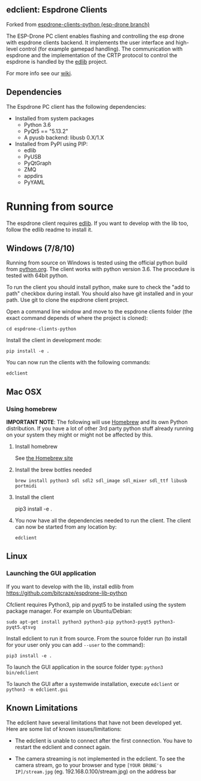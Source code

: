 ## edclient: Espdrone Clients

Forked from [espdrone-clients-python (esp-drone branch)](https://github.com/leeebo/espdrone-clients-python/tree/esp-drone)

The ESP-Drone PC client enables flashing and controlling the esp drone with espdrone clients backend.
It implements the user interface and high-level control (for example gamepad handling).
The communication with espdrone and the implementation of the CRTP protocol to control the espdrone is handled by the [edlib](https://github.com/NelsenEW/espdrone-lib-python) project.

For more info see our [wiki](http://wiki.bitcraze.se/ "Bitcraze Wiki").

## Dependencies

The Espdrone PC client has the following dependencies:

* Installed from system packages
  * Python 3.6
  * PyQt5 == "5.13.2"
  * A pyusb backend: libusb 0.X/1.X
* Installed from PyPI using PIP:
  * edlib
  * PyUSB
  * PyQtGraph
  * ZMQ
  * appdirs
  * PyYAML

# Running from source

The espdrone client requires [edlib](https://github.com/NelsenEW/espdrone-lib-python/).
If you want to develop with the lib too, follow the edlib readme to install it.

## Windows (7/8/10)

Running from source on Windows is tested using the official python build from [python.org](https://python.org). The client works with python version 3.6. The procedure is tested with 64bit python.

To run the client you should install python, make sure to check the "add to path" checkbox during install. You should also have git installed and in your path. Use git to clone the espdrone client project.

Open a command line window and move to the espdrone clients folder (the exact command depends of where the project is cloned):
```
cd espdrone-clients-python
```

Install the client in development mode:
```
pip install -e .
```

You can now run the clients with the following commands:
```
edclient
```

## Mac OSX

### Using homebrew
**IMPORTANT NOTE**: The following will use
[Homebrew](http://brew.sh/) and its own Python distribution. If
you have a lot of other 3rd party python stuff already running on your system
they might or might not be affected by this.

1. Install homebrew

    See [the Homebrew site](https://brew.sh/)

1. Install the brew bottles needed
    ```
    brew install python3 sdl sdl2 sdl_image sdl_mixer sdl_ttf libusb portmidi
    ```

1. Install the client

    pip3 install -e .

1. You now have all the dependencies needed to run the client. The client can now be started from any location by:
    ```
    edclient
    ```

## Linux

### Launching the GUI application

If you want to develop with the lib, install edlib from https://github.com/bitcraze/espdrone-lib-python

Cfclient requires Python3, pip and pyqt5 to be installed using the system package manager. For example on Ubuntu/Debian:
```
sudo apt-get install python3 python3-pip python3-pyqt5 python3-pyqt5.qtsvg
```

Install edclient to run it from source. From the source folder run (to install
for your user only you can add ```--user``` to the command):
```
pip3 install -e .
```
To launch the GUI application in the source folder type:
```python3 bin/edclient```

To launch the GUI after a systemwide installation, execute ```edclient``` or ```python3 -m edclient.gui```

## Known Limitations
The edclient have several limitations that have not been developed yet. Here are some list of known issues/limitations:

- The edclient is unable to connect after the first connection. You have to restart the edclient and connect again.

- The camera streaming is not implemented in the edclient. To see the camera stream, go to your browser and type `[YOUR DRONE's IP]/stream.jpg` (eg. 192.168.0.100/stream.jpg) on the address bar 


